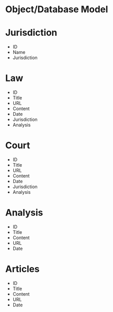 # Object/Database Model

# Jurisdiction

- ID
- Name
- Jurisdiction

# Law

- ID
- Title
- URL
- Content
- Date
- Jurisdiction
- Analysis

# Court

- ID
- Title
- URL
- Content
- Date
- Jurisdiction
- Analysis

# Analysis

- ID
- Title
- Content
- URL
- Date

# Articles

- ID
- Title
- Content
- URL
- Date

